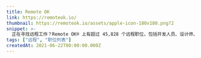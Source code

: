 ```yaml
---
title: Remote OK
link: https://remoteok.io/
thumbnail: https://remoteok.io/assets/apple-icon-180x180.png?2
snippet: >-
  正在寻找远程工作？Remote OK® 上有超过 45,828 个远程职位，包括开发人员、设计师、文案撰稿人、客户支持代表、销售专业人士、项目经理等等！寻找一份可以在任何地方远程工作的职业。
tags: ["远程", "职位列表"]
createdAt: 2021-06-22T00:00:00.000Z
---
```

